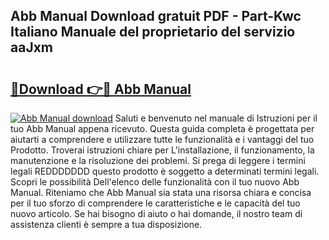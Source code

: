 ## Abb Manual Download gratuit PDF - Part-Kwc Italiano Manuale del proprietario del servizio aaJxm

# <h2><a href="http://dffqxl2.blite.top/?on=Abb+Manual">🔗Download 👉🔴 Abb Manual</a></h2>

[![Abb Manual download](https://i.imgur.com/lujVjoI.png)](http://dffqxl2.blite.top/?on=Abb+Manual)
Saluti e benvenuto nel manuale di Istruzioni per il tuo Abb Manual appena ricevuto. Questa guida completa è progettata per aiutarti a comprendere e utilizzare tutte le funzionalità e i vantaggi del tuo Prodotto. Troverai istruzioni chiare per L'installazione, il funzionamento, la manutenzione e la risoluzione dei problemi. Si prega di leggere i termini legali REDDDDDDD questo prodotto è soggetto a determinati termini legali. Scopri le possibilità Dell'elenco delle funzionalità con il tuo nuovo Abb Manual. Riteniamo che Abb Manual sia stata una risorsa chiara e concisa per il tuo sforzo di comprendere le caratteristiche e le capacità del tuo nuovo articolo. Se hai bisogno di aiuto o hai domande, il nostro team di assistenza clienti è sempre a tua disposizione.
